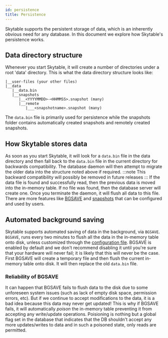 ```yaml
---
id: persistence
title: Persistence
---
```

Skytable supports the persistent storage of data, which is an inherently obvious need for any database. In this document we explore how Skytable's persistence works.

## Data directory structure

Whenever you start Skytable, it will create a number of directories under a root 'data' directory. This is what the
data directory structure looks like:
```
|__user-files (your other files)
|__data
   |__data.bin
   |__snapshots
      |__<YYYYMMDD>-<HHMMSS>.snapshot (many)
      |__remote
         |___<snapshotname>.snapshot (many)
```

The `data.bin` file is primarily used for persistence while the snapshots folder contains automatically created 
snapshots and remotely created snapshots.

## How Skytable stores data

As soon as you start Skytable, it will look for a `data.bin` file in the data directory and then fall back to the
`data.bin` file in the current directory for backwards compatibility. The database daemon will then attempt to 
migrate the older data into the structure noted above if required.
:::note
This backward compatibility will possibly be removed in future releases
:::
If the data file is found and successfully read, then the previous data is moved into the in-memory table. If no
file was found, then the database server will create one. Once you terminate the daemon, it will flush all data
to this file. There are more features like [BGSAVE](#automated-background-saving) and [snapshots](/snapshots) that
can be configured and used by users.


## Automated background saving

Skytable supports automated saving of data in the background, via `BGSAVE`. `BGSAVE`, runs every two minutes to flush all the data in the in-memory table onto disk, unless customized through the [configuration file](config-files/#an-example-configuration). BGSAVE is enabled by default and we don't recommend disabling it until you're sure that
your hardware will never fail; it is likely that this will never be the case. First BGSAVE will create a temporary
file and then flush the current in-memory table onto disk. It will then replace the old `data.bin` file.

### Reliability of BGSAVE

It can happen that BGSAVE fails to flush data to the disk due to some unforeseen system issues (such as lack of 
empty disk space, permission errors, etc). But if we continue to accept modifications to the data, it is a bad idea
because this data may never get updated! This is why if BGSAVE fails, it will automatically _poison_ the in-memory
table preventing it from accepting any write/update operations. Poisioning is nothing but a global flag set in the
database that indicates that the DB shouldn't accept any more updates/writes to data and in such a poisoned state,
only reads are permitted. 